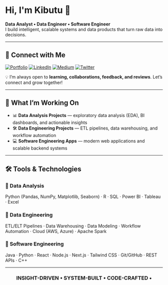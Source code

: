 # Hi, I'm Kibutu 👋

**Data Analyst • Data Engineer • Software Engineer**  
I build intelligent, scalable systems and data products that turn raw data into decisions.

---

## 🔗 Connect with Me  

[![Portfolio](https://img.shields.io/badge/Portfolio-000000?style=for-the-badge&logo=About.me&logoColor=white)](https://kibutujr.vercel.app/) [![LinkedIn](https://img.shields.io/badge/LinkedIn-0A66C2?style=for-the-badge&logo=linkedin&logoColor=white)](https://www.linkedin.com/in/fred-kibutu/) [![Medium](https://img.shields.io/badge/Medium-12100E?style=for-the-badge&logo=medium&logoColor=white)](https://medium.com/@codegnerdev) [![Twitter](https://img.shields.io/badge/Twitter(X)-1DA1F2?style=for-the-badge&logo=twitter&logoColor=white)](https://x.com/KibutuJR)  

💡 I’m always open to **learning, collaborations, feedback, and reviews**. Let’s connect and grow together!  

---

## 🌟 What I’m Working On
- 📊 **Data Analysis Projects** — exploratory data analysis (EDA), BI dashboards, and actionable insights  
- 🛠️ **Data Engineering Projects** — ETL pipelines, data warehousing, and workflow automation  
- 💻 **Software Engineering Apps** — modern web applications and scalable backend systems  

---

## 🛠️ Tools & Technologies

### 🔹 Data Analysis  
Python (Pandas, NumPy, Matplotlib, Seaborn) · R · SQL · Power BI · Tableau · Excel  

### 🔹 Data Engineering  
ETL/ELT Pipelines · Data Warehousing · Data Modeling · Workflow Automation · Cloud (AWS, Azure) · Apache Spark  

### 🔹 Software Engineering  
Java · Python · React · Node.js · Next.js · Tailwind CSS · Git/GitHub · REST APIs · C++

---

<div align="center">

###  INSIGHT-DRIVEN • SYSTEM-BUILT • CODE-CRAFTED •  

</div>
